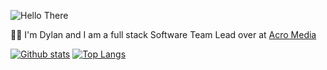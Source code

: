 
![Hello There](https://media.giphy.com/media/3ornk57KwDXf81rjWM/giphy.gif)

 👨‍💻 I'm Dylan and I am a full stack Software Team Lead over at [Acro Media](https://www.acromedia.com/)


[![Github stats](https://github-readme-stats.vercel.app/api?username=dylf&theme=tokyonight&show_icons=true&include_all_commits=true&custom_title=My%20Github%20Stats)](https://github.com/dylf)
[![Top Langs](https://github-readme-stats.vercel.app/api/top-langs/?username=dylf&theme=tokyonight&layout=compact)](https://github.com/dylf)

<!-- Something is up with these ones
___

![GitHub followers](https://img.shields.io/github/followers/dylf?color=%23628fda&label=follow%20me&logo=github&logoColor=%23be90f2&style=for-the-badge)
![Twitter Follow](https://img.shields.io/twitter/follow/DylanJFontaine?color=%23628fda&label=%40DylanJFontaine&logo=twitter&logoColor=%23be90f2&style=for-the-badge)

-->
